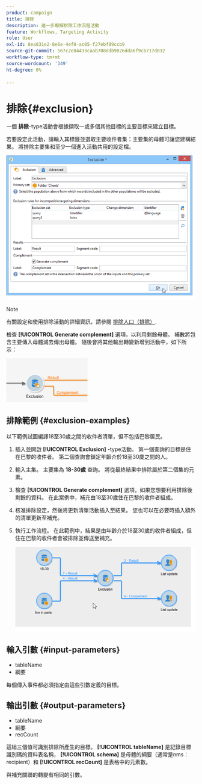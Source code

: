 ```yaml
---
product: campaign
title: 排除
description: 進一步瞭解排除工作流程活動
feature: Workflows, Targeting Activity
role: User
exl-id: 8ea831e2-8e6e-4ef0-ac05-f27ebf89ccb9
source-git-commit: 567c2e84433caab708ddb9026dda6f9cb717d032
workflow-type: tm+mt
source-wordcount: '349'
ht-degree: 0%

---
```


# 排除{#exclusion}



一個 **排除**-type活動會根據擷取一或多個其他目標的主要目標來建立目標。

若要設定此活動，請輸入其標籤並選取主要收件者集：主要集的母體可讓您建構結果。 將排除主要集和至少一個進入活動共用的設定檔。

![](assets/s_user_segmentation_exclu.png)

>[!NOTE]
>
>有關設定和使用排除活動的詳細資訊，請參閱 [排除人口（排除）](targeting-workflows.md#excluding-a-population--exclusion-).

檢查 **[!UICONTROL Generate complement]** 選項，以利用剩餘母體。 補數將包含主要傳入母體減去傳出母體。 隨後會將其他輸出轉變新增到活動中，如下所示：

![](assets/s_user_segmentation_exclu_compl.png)

## 排除範例 {#exclusion-examples}

以下範例試圖編譯18至30歲之間的收件者清單，但不包括巴黎居民。

1. 插入並開啟 **[!UICONTROL Exclusion]** -type活動。 第一個查詢的目標是住在巴黎的收件者。 第二個查詢會鎖定年齡介於18至30歲之間的人。
1. 輸入主集。 主要集為 **18-30歲** 查詢。 將從最終結果中排除屬於第二個集的元素。
1. 檢查 **[!UICONTROL Generate complement]** 選項，如果您想要利用排除後剩餘的資料。 在此案例中，補充由18至30歲住在巴黎的收件者組成。
1. 核准排除設定，然後將更新清單活動插入至結果。 您也可以在必要時插入額外的清單更新至補充。
1. 執行工作流程。 在此範例中，結果是由年齡介於18至30歲的收件者組成，但住在巴黎的收件者會被排除並傳送至補充。

   ![](assets/exclusion_example.png)

## 輸入引數 {#input-parameters}

* tableName
* 綱要

每個傳入事件都必須指定由這些引數定義的目標。

## 輸出引數 {#output-parameters}

* tableName
* 綱要
* recCount

這組三個值可識別排除所產生的目標。 **[!UICONTROL tableName]** 是記錄目標識別碼的資料表名稱， **[!UICONTROL schema]** 是母體的綱要（通常是nms：recipient）和 **[!UICONTROL recCount]** 是表格中的元素數。

與補充關聯的轉變有相同的引數。

